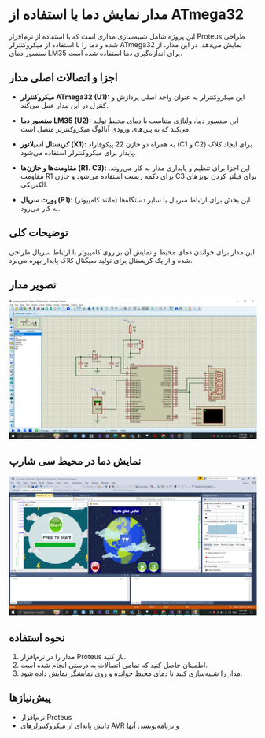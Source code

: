 


# مدار نمایش دما با استفاده از ATmega32

این پروژه شامل شبیه‌سازی مداری است که با استفاده از نرم‌افزار Proteus طراحی شده و دما را با استفاده از میکروکنترلر ATmega32 نمایش می‌دهد. در این مدار، از سنسور دمای LM35 برای اندازه‌گیری دما استفاده شده است.

## اجزا و اتصالات اصلی مدار


- **میکروکنترلر ATmega32 (U1):** این میکروکنترلر به عنوان واحد اصلی پردازش و کنترل در این مدار عمل می‌کند.
  
- **سنسور دما LM35 (U2):** این سنسور دما، ولتاژی متناسب با دمای محیط تولید می‌کند که به پین‌های ورودی آنالوگ میکروکنترلر متصل است.
  
- **کریستال اسیلاتور (X1):** به همراه دو خازن 22 پیکوفاراد (C1 و C2) برای ایجاد کلاک پایدار برای میکروکنترلر استفاده می‌شود.
  
- **مقاومت‌ها و خازن‌ها (R1، C3):** این اجزا برای تنظیم و پایداری مدار به کار می‌روند. مقاومت R1 برای دکمه ریست استفاده می‌شود و خازن C3 برای فیلتر کردن نویزهای الکتریکی.
  
- **پورت سریال (P1):** این بخش برای ارتباط سریال با سایر دستگاه‌ها (مانند کامپیوتر) به کار می‌رود.
  


  

## توضیحات کلی

این مدار برای خواندن دمای محیط و نمایش آن بر روی کامپیوتر با ارتباط سریال طراحی شده و از یک کریستال برای تولید سیگنال کلاک پایدار بهره می‌برد. 

## تصویر مدار

![تصویر مدار](Screenshot%20(340).png)


## نمایش دما در محیط سی شارپ
![تصویر ](Screenshot%20(341).png)


## نحوه استفاده

1. مدار را در نرم‌افزار Proteus باز کنید.
2. اطمینان حاصل کنید که تمامی اتصالات به درستی انجام شده است.
3. مدار را شبیه‌سازی کنید تا دمای محیط خوانده و روی نمایشگر نمایش داده شود.

## پیش‌نیازها

- نرم‌افزار Proteus
- دانش پایه‌ای از میکروکنترلرهای AVR و برنامه‌نویسی آنها
